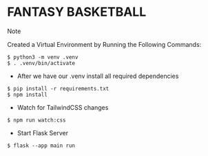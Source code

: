 # FANTASY BASKETBALL


> [!NOTE]
> Created a Virtual Environment by Running the Following Commands:



 ``` 
$ python3 -m venv .venv
$ . .venv/bin/activate
 ```

- After we have our .venv install all required dependencies 

 ``` 
$ pip install -r requirements.txt
$ npm install
 ```

- Watch for TailwindCSS changes

 ``` 
$ npm run watch:css
 ```

- Start Flask Server

 ``` 
$ flask --app main run
 ```